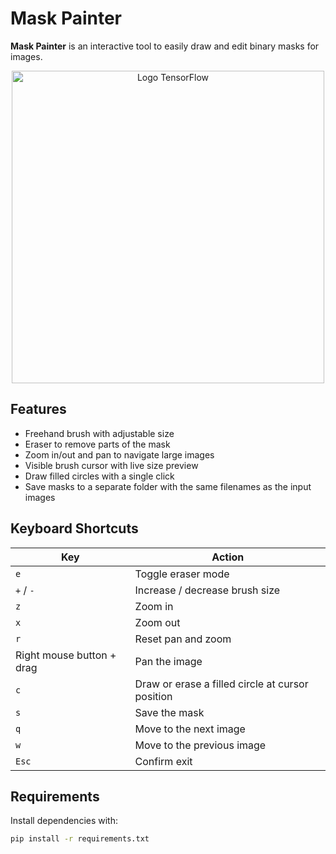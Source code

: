 # Mask Painter

**Mask Painter** is an interactive tool to easily draw and edit binary masks for images.

<p align="center">
  <img src="https://www.sentireascoltare.com/wp-content/uploads/2017/05/twin-peaks-e1494510660493.jpg" alt="Logo TensorFlow" width="500"/>
</p>

## Features

- Freehand brush with adjustable size
- Eraser to remove parts of the mask
- Zoom in/out and pan to navigate large images
- Visible brush cursor with live size preview
- Draw filled circles with a single click
- Save masks to a separate folder with the same filenames as the input images

## Keyboard Shortcuts

| Key | Action |
|-----|--------|
| `e` | Toggle eraser mode |
| `+` / `-` | Increase / decrease brush size |
| `z` | Zoom in |
| `x` | Zoom out |
| `r` | Reset pan and zoom |
| Right mouse button + drag | Pan the image |
| `c` | Draw or erase a filled circle at cursor position |
| `s` | Save the mask |
| `q` | Move to the next image |
| `w` | Move to the previous image |
| `Esc` | Confirm exit |

## Requirements

Install dependencies with:

```bash
pip install -r requirements.txt
